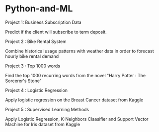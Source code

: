 # Python-and-ML
Project 1: Business Subscription Data 
  
  Predict if the client will subscribe to term deposit.
  
  
  
Project 2 : Bike Rental System
  
  Combine historical usage patterns with weather data in order to forecast hourly bike rental demand
  
  
  
Project 3 : Top 1000 words
  
  Find the top 1000 recurring words from the novel "Harry Potter : The Sorcerer's Stone"



Project 4 : Logistic Regression
  
  Apply logistic regression on the Breast Cancer dataset from Kaggle
  
  
  
Project 5 : Supervised Learning Methods
  
  Apply Logistic Regression, K-Neighbors Claasifier and Support Vector Machine for Iris dataset from Kaggle
